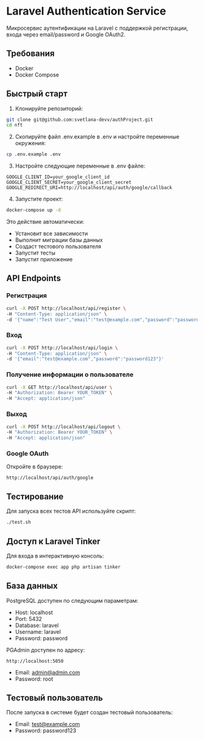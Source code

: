 # Laravel Authentication Service

Микросервис аутентификации на Laravel с поддержкой регистрации, входа через email/password и Google OAuth2.

## Требования

- Docker
- Docker Compose

## Быстрый старт

1. Клонируйте репозиторий:
```bash
git clone git@github.com:svetlana-devv/authProject.git
cd nft
```

2. Скопируйте файл .env.example в .env и настройте переменные окружения:
```bash
cp .env.example .env
```

3. Настройте следующие переменные в .env файле:
```
GOOGLE_CLIENT_ID=your_google_client_id
GOOGLE_CLIENT_SECRET=your_google_client_secret
GOOGLE_REDIRECT_URI=http://localhost/api/auth/google/callback
```

4. Запустите проект:
```bash
docker-compose up -d
```

Это действие автоматически:
- Установит все зависимости
- Выполнит миграции базы данных
- Создаст тестового пользователя
- Запустит тесты
- Запустит приложение

## API Endpoints

### Регистрация
```bash
curl -X POST http://localhost/api/register \
-H "Content-Type: application/json" \
-d '{"name":"Test User","email":"test@example.com","password":"password123","password_confirmation":"password123"}'
```

### Вход
```bash
curl -X POST http://localhost/api/login \
-H "Content-Type: application/json" \
-d '{"email":"test@example.com","password":"password123"}'
```

### Получение информации о пользователе
```bash
curl -X GET http://localhost/api/user \
-H "Authorization: Bearer YOUR_TOKEN" \
-H "Accept: application/json"
```

### Выход
```bash
curl -X POST http://localhost/api/logout \
-H "Authorization: Bearer YOUR_TOKEN" \
-H "Accept: application/json"
```

### Google OAuth
Откройте в браузере:
```
http://localhost/api/auth/google
```

## Тестирование

Для запуска всех тестов API используйте скрипт:
```bash
./test.sh
```

## Доступ к Laravel Tinker

Для входа в интерактивную консоль:
```bash
docker-compose exec app php artisan tinker
```

## База данных

PostgreSQL доступен по следующим параметрам:
- Host: localhost
- Port: 5432
- Database: laravel
- Username: laravel
- Password: password

PGAdmin доступен по адресу:
```
http://localhost:5050
```
- Email: admin@admin.com
- Password: root

## Тестовый пользователь

После запуска в системе будет создан тестовый пользователь:
- Email: test@example.com
- Password: password123
